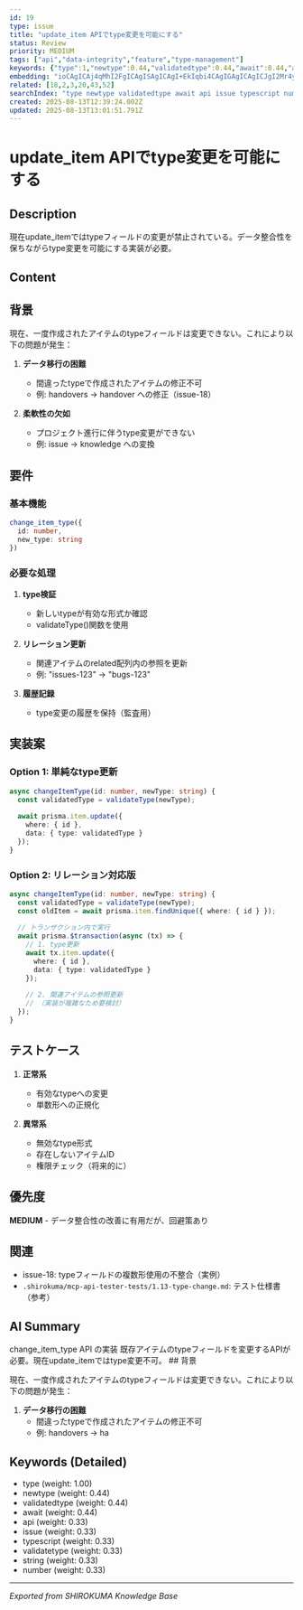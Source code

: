 ```yaml
---
id: 19
type: issue
title: "update_item APIでtype変更を可能にする"
status: Review
priority: MEDIUM
tags: ["api","data-integrity","feature","type-management"]
keywords: {"type":1,"newtype":0.44,"validatedtype":0.44,"await":0.44,"api":0.33}
embedding: "ioCAgICAj4qMhI2FgICAgISAgICAgI+EkIqbi4CAgIGAgICAgICJgI2Mr4yAgICGgYCAgICAgYKQiKWHgICAi4aAgICAgICAi4KzgYCAgIuCgICAgICAg4OGtICAgICGiICAgICAgYmAgauDgICAioyAgICAgIiMhICZgICAgIU="
related: [18,2,3,20,43,52]
searchIndex: "type newtype validatedtype await api issue typescript number string validatetype"
created: 2025-08-13T12:39:24.002Z
updated: 2025-08-13T13:01:51.791Z
---
```


# update_item APIでtype変更を可能にする

## Description

現在update_itemではtypeフィールドの変更が禁止されている。データ整合性を保ちながらtype変更を可能にする実装が必要。

## Content

## 背景

現在、一度作成されたアイテムのtypeフィールドは変更できない。これにより以下の問題が発生：

1. **データ移行の困難**
   - 間違ったtypeで作成されたアイテムの修正不可
   - 例: handovers → handover への修正（issue-18）

2. **柔軟性の欠如**
   - プロジェクト進行に伴うtype変更ができない
   - 例: issue → knowledge への変換

## 要件

### 基本機能
```typescript
change_item_type({
  id: number,
  new_type: string
})
```

### 必要な処理
1. **type検証**
   - 新しいtypeが有効な形式か確認
   - validateType()関数を使用

2. **リレーション更新**
   - 関連アイテムのrelated配列内の参照を更新
   - 例: "issues-123" → "bugs-123"

3. **履歴記録**
   - type変更の履歴を保持（監査用）

## 実装案

### Option 1: 単純なtype更新
```typescript
async changeItemType(id: number, newType: string) {
  const validatedType = validateType(newType);
  
  await prisma.item.update({
    where: { id },
    data: { type: validatedType }
  });
}
```

### Option 2: リレーション対応版
```typescript
async changeItemType(id: number, newType: string) {
  const validatedType = validateType(newType);
  const oldItem = await prisma.item.findUnique({ where: { id } });
  
  // トランザクション内で実行
  await prisma.$transaction(async (tx) => {
    // 1. type更新
    await tx.item.update({
      where: { id },
      data: { type: validatedType }
    });
    
    // 2. 関連アイテムの参照更新
    // （実装が複雑なため要検討）
  });
}
```

## テストケース

1. **正常系**
   - 有効なtypeへの変更
   - 単数形への正規化

2. **異常系**
   - 無効なtype形式
   - 存在しないアイテムID
   - 権限チェック（将来的に）

## 優先度

**MEDIUM** - データ整合性の改善に有用だが、回避策あり

## 関連

- issue-18: typeフィールドの複数形使用の不整合（実例）
- `.shirokuma/mcp-api-tester-tests/1.13-type-change.md`: テスト仕様書（参考）

## AI Summary

change_item_type API の実装 既存アイテムのtypeフィールドを変更するAPIが必要。現在update_itemではtype変更不可。 ## 背景

現在、一度作成されたアイテムのtypeフィールドは変更できない。これにより以下の問題が発生：

1. **データ移行の困難**
   - 間違ったtypeで作成されたアイテムの修正不可
   - 例: handovers → ha

## Keywords (Detailed)

- type (weight: 1.00)
- newtype (weight: 0.44)
- validatedtype (weight: 0.44)
- await (weight: 0.44)
- api (weight: 0.33)
- issue (weight: 0.33)
- typescript (weight: 0.33)
- validatetype (weight: 0.33)
- string (weight: 0.33)
- number (weight: 0.33)

---
*Exported from SHIROKUMA Knowledge Base*
